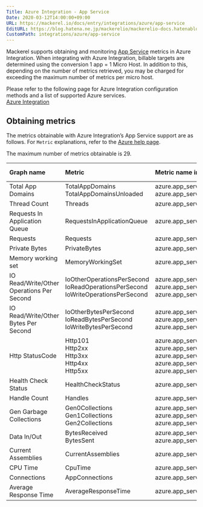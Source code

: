 ```yaml
---
Title: Azure Integration - App Service
Date: 2020-03-12T14:00:00+09:00
URL: https://mackerel.io/docs/entry/integrations/azure/app-service
EditURL: https://blog.hatena.ne.jp/mackerelio/mackerelio-docs.hatenablog.mackerel.io/atom/entry/26006613534574510
CustomPath: integrations/azure/app-service
---
```


Mackerel supports obtaining and monitoring <a href="https://azure.microsoft.com/en-us/services/app-service/" target="_blank">App Service</a> metrics in Azure Integration. When integrating with Azure Integration, billable targets are determined using the conversion 1 app = 1 Micro Host. In addition to this, depending on the number of metrics retrieved, you may be charged for exceeding the maximum number of metrics per micro host.

Please refer to the following page for Azure Integration configuration methods and a list of supported Azure services.<br>
<a href="https://mackerel.io/docs/entry/integrations/azure">Azure Integration</a>

## Obtaining metrics
The metrics obtainable with Azure Integration’s App Service support are as follows. For `Metric` explanations, refer to the <a href="https://docs.microsoft.com/en-us/azure/app-service/web-sites-monitor#understand-metrics" target="_blank">Azure help page</a>.

The maximum number of metrics obtainable is 29.

|Graph name|Metric|Metric name in Mackerel|Unit|Aggregation Type|
|:---|:---|:---|:---|:---|
| Total App Domains                         | TotalAppDomains<br>TotalAppDomainsUnloaded| azure.app_service.total_app_domains.loaded<br>azure.app_service.total_app_domains.unloaded| integer   | Average |
| Thread Count                              | Threads                    | azure.app_service.threads.threads                         | integer   | Average |
| Requests In Application Queue             | RequestsInApplicationQueue | azure.app_service.requests_in_application_queue.requests  | integer   | Average |
| Requests                                  | Requests                   | azure.app_service.requests.requests                       | integer   | Total   |
| Private Bytes                             | PrivateBytes               | azure.app_service.private_bytes.bytes                     | bytes     | Average |
| Memory working set                        | MemoryWorkingSet| azure.app_service.memory_working_set.current| bytes     | Average |
| IO Read/Write/Other Operations Per Second | IoOtherOperationsPerSecond<br>IoReadOperationsPerSecond<br>IoWriteOperationsPerSecond| azure.app_service.io_iops.other<br>azure.app_service.io_iops.read<br>azure.app_service.io_iops.write| iops      | Total   |
| IO Read/Write/Other Bytes Per Second      | IoOtherBytesPerSecond<br>IoReadBytesPerSecond<br> IoWriteBytesPerSecond| azure.app_service.io.other<br>azure.app_service.io.read<br>azure.app_service.io.write| bytes/sec | Total   |
| Http StatusCode                           | Http101<br>Http2xx<br>Http3xx<br>Http4xx<br>Http5xx|azure.app_service.http_statuscode.http_101<br>azure.app_service.http_statuscode.http_2xx<br>azure.app_service.http_statuscode.http_3xx<br>azure.app_service.http_statuscode.http_4xx<br>azure.app_service.http_statuscode.http_server_errors | integer   | Total   |
| Health Check Status                       | HealthCheckStatus          | azure.app_service.health_check_status.health_check_status | integer   | Average |
| Handle Count                              | Handles                    | azure.app_service.handles.handles                         | integer   | Average |
| Gen Garbage Collections                   | Gen0Collections<br>Gen1Collections<br>Gen2Collections| azure.app_service.gen_collections.gen_0_collections<br>azure.app_service.gen_collections.gen_1_collections<br>azure.app_service.gen_collections.gen_2_collections| integer   | Total   |
| Data In/Out                               | BytesReceived<br>BytesSent | azure.app_service.data.in<br>azure.app_service.data.out| bytes     | Total   |
| Current Assemblies                        | CurrentAssemblies          | azure.app_service.current_assemblies.current_assemblies   | integer   | Average |
| CPU Time                                  | CpuTime                    | azure.app_service.cpu_time.cpu_time                       | float     | Total   |
| Connections                               | AppConnections             | azure.app_service.connections.connections                 | integer   | Average |
| Average Response Time                     | AverageResponseTime        | azure.app_service.average_response_time.seconds           | float     | Average |
